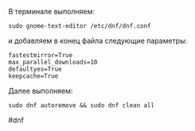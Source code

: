 В терминале выполняем:

```
sudo gnome-text-editor /etc/dnf/dnf.conf
```

и добавляем в конец файла следующие параметры:

```
fastestmirror=True
max_parallel_downloads=10
defaultyes=True
keepcache=True
```

Далее выполняем:

```
sudo dnf autoremove && sudo dnf clean all
```

#dnf